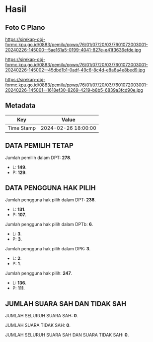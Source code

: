 # Hasil

## Foto C Plano

https://sirekap-obj-formc.kpu.go.id/0883/pemilu/ppwp/76/01/07/20/03/7601072003001-20240226-145000--5ae161a5-0199-4041-827e-e41f3636efde.jpg

https://sirekap-obj-formc.kpu.go.id/0883/pemilu/ppwp/76/01/07/20/03/7601072003001-20240226-145002--45dbd1b1-0adf-49c6-8c4d-e8a6a4e8bed9.jpg

https://sirekap-obj-formc.kpu.go.id/0883/pemilu/ppwp/76/01/07/20/03/7601072003001-20240226-145001--1618ef30-8269-4219-b8b5-6839a3fcd90e.jpg


## Metadata

| Key        | Value               |
| ---------- | ------------------- |
| Time Stamp | 2024-02-26 18:00:00 |


## DATA PEMILIH TETAP

Jumlah pemilih dalam DPT: **278**.
 * L: **149**.
 * P: **129**.

## DATA PENGGUNA HAK PILIH

Jumlah pengguna hak pilih dalam DPT: **238**.
 * L: **131**.
 * P: **107**.

Jumlah pengguna hak pilih dalam DPTb: **6**.
 * L: **3**.
 * P: **3**.

Jumlah pengguna hak pilih dalam DPK: **3**.
 * L: **2**.
 * P: **1**.

Jumlah pengguna hak pilih: **247**.
 * L: **136**.
 * P: **111**.

## JUMLAH SUARA SAH DAN TIDAK SAH

JUMLAH SELURUH SUARA SAH: **0**.

JUMLAH SUARA TIDAK SAH: **0**.

JUMLAH SELURUH SUARA SAH DAN SUARA TIDAK SAH: **0**.


